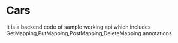 # Cars 
It is a backend code of sample working api which includes GetMapping,PutMapping,PostMapping,DeleteMapping annotations
